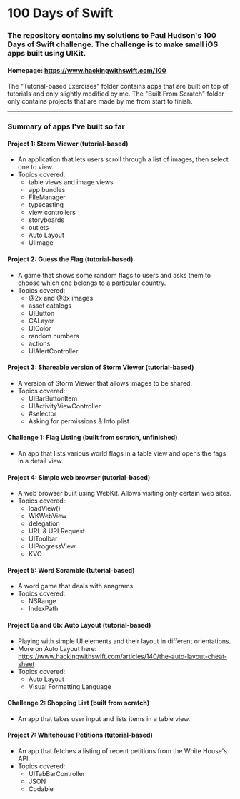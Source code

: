 # 100 Days of Swift

### The repository contains my solutions to Paul Hudson's 100 Days of Swift challenge. The challenge is to make small iOS apps built using UIKit.
#### Homepage: https://www.hackingwithswift.com/100

The "Tutorial-based Exercises" folder contains apps that are built on top of tutorials and only slightly modified by me. The "Built From Scratch" folder only contains projects that are made by me from start to finish.

---

### Summary of apps I've built so far

#### Project 1: Storm Viewer (tutorial-based)

- An application that lets users scroll through a list of images, then select one to view.
- Topics covered:
   - table views and image views
   - app bundles
   - FIleManager
   - typecasting
   - view controllers
   - storyboards
   - outlets
   - Auto Layout
   - UIImage

#### Project 2: Guess the Flag (tutorial-based)

- A game that shows some random flags to users and asks them to choose which one belongs to a particular country.
- Topics covered:
   - @2x and @3x images
   - asset catalogs
   - UIButton
   - CALayer
   - UIColor
   - random numbers
   - actions
   - UIAlertController

#### Project 3: Shareable version of Storm Viewer (tutorial-based)

- A version of Storm Viewer that allows images to be shared.
- Topics covered:
   - UIBarButtonItem
   - UIActivityViewController
   - \#selector
   - Asking for permissions & Info.plist

#### Challenge 1: Flag Listing (built from scratch, unfinished)

- An app that lists various world flags in a table view and opens the fags in a detail view.

#### Project 4: Simple web browser (tutorial-based)

- A web browser built using WebKit. Allows visiting only certain web sites.
- Topics covered:
   - loadView()
   - WKWebView
   - delegation
   - URL & URLRequest
   - UIToolbar
   - UIProgressView
   - KVO

#### Project 5: Word Scramble (tutorial-based)

- A word game that deals with anagrams.
- Topics covered:
   - NSRange
   - IndexPath

#### Project 6a and 6b: Auto Layout (tutorial-based)

- Playing with simple UI elements and their layout in different orientations.
- More on Auto Layout here: https://www.hackingwithswift.com/articles/140/the-auto-layout-cheat-sheet
- Topics covered:
    - Auto Layout
    - Visual Formatting Language

#### Challenge 2: Shopping List (built from scratch)

- An app that takes user input and lists items in a table view.

#### Project 7: Whitehouse Petitions (tutorial-based)

- An app that fetches a listing of recent petitions from the White House's API.
- Topics covered:
   - UITabBarController
   - JSON
   - Codable

